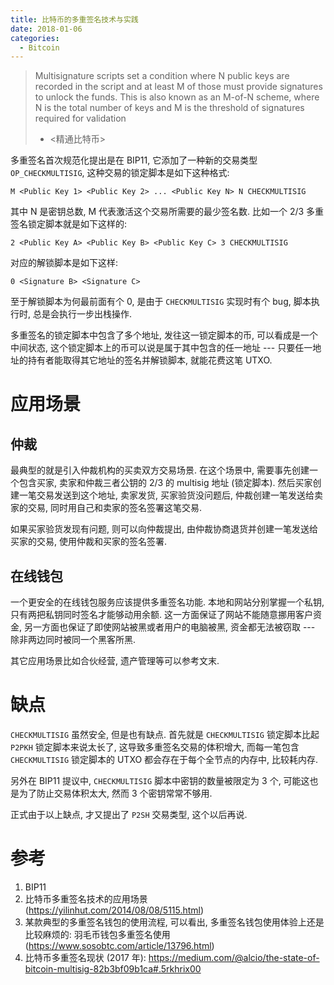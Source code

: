 ```yaml
---
title: 比特币的多重签名技术与实践
date: 2018-01-06
categories:
  - Bitcoin
---
```


> Multisignature scripts set a condition where N public keys are recorded in the script and at least M of those must provide signatures to unlock the funds. This is also known as an M-of-N scheme, where N is the total number of keys and M is the threshold of signatures required for validation
> 
> - <精通比特币>

多重签名首次规范化提出是在 BIP11, 它添加了一种新的交易类型 `OP_CHECKMULTISIG`, 这种交易的锁定脚本是如下这种格式:

```
M <Public Key 1> <Public Key 2> ... <Public Key N> N CHECKMULTISIG
```

其中 N 是密钥总数, M 代表激活这个交易所需要的最少签名数. 比如一个 2/3 多重签名锁定脚本就是如下这样的:

```
2 <Public Key A> <Public Key B> <Public Key C> 3 CHECKMULTISIG
```

对应的解锁脚本是如下这样:

```
0 <Signature B> <Signature C>
```

至于解锁脚本为何最前面有个 0, 是由于 `CHECKMULTISIG` 实现时有个 bug, 脚本执行时, 总是会执行一步出栈操作.

多重签名的锁定脚本中包含了多个地址, 发往这一锁定脚本的币, 可以看成是一个中间状态, 这个锁定脚本上的币可以说是属于其中包含的任一地址 --- 只要任一地址的持有者能取得其它地址的签名并解锁脚本, 就能花费这笔 UTXO.

# 应用场景

## 仲裁

最典型的就是引入仲裁机构的买卖双方交易场景. 在这个场景中, 需要事先创建一个包含买家, 卖家和仲裁三者公钥的 2/3 的 multisig 地址 (锁定脚本). 然后买家创建一笔交易发送到这个地址, 卖家发货, 买家验货没问题后, 仲裁创建一笔发送给卖家的交易, 同时用自己和卖家的签名签署这笔交易.

如果买家验货发现有问题, 则可以向仲裁提出, 由仲裁协商退货并创建一笔发送给买家的交易, 使用仲裁和买家的签名签署.

## 在线钱包

一个更安全的在线钱包服务应该提供多重签名功能. 本地和网站分别掌握一个私钥, 只有两把私钥同时签名才能够动用余额. 这一方面保证了网站不能随意挪用客户资金, 另一方面也保证了即使网站被黑或者用户的电脑被黑, 资金都无法被窃取 --- 除非两边同时被同一个黑客所黑.

其它应用场景比如合伙经营, 遗产管理等可以参考文末.

# 缺点

`CHECKMULTISIG` 虽然安全, 但是也有缺点. 首先就是 `CHECKMULTISIG` 锁定脚本比起 `P2PKH` 锁定脚本来说太长了, 这导致多重签名交易的体积增大, 而每一笔包含 `CHECKMULTISIG` 锁定脚本的 UTXO 都会存在于每个全节点的内存中, 比较耗内存.

另外在 BIP11 提议中, `CHECKMULTISIG` 脚本中密钥的数量被限定为 3 个, 可能这也是为了防止交易体积太大, 然而 3 个密钥常常不够用.

正式由于以上缺点, 才又提出了 `P2SH` 交易类型, 这个以后再说.

# 参考

1. BIP11
2. 比特币多重签名技术的应用场景(https://yilinhut.com/2014/08/08/5115.html)
3. 某款典型的多重签名钱包的使用流程, 可以看出, 多重签名钱包使用体验上还是比较麻烦的: 羽毛币钱包多重签名使用(https://www.sosobtc.com/article/13796.html)
4. 比特币多重签名现状 (2017 年): https://medium.com/@alcio/the-state-of-bitcoin-multisig-82b3bf09b1ca#.5rkhrix00
